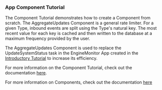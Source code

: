### App Component Tutorial
The Component Tutorial demonstrates how to create a Component from scratch. The AggregateUpdates Component is a general
rate limiter. For a given Type, inbound events are split using the Type's natural key. The most recent value for each key
is cached and then written to the database at a maximum frequency provided by the user.

The AggregateUpdates Component is used to replace the UpdateSystemStatus task in the EngineMonitor App created in the
[Introductory Tutorial](/docs/system/tutorials/tutorial/index.html) to increase its efficiency.

For more information on the Component Tutorial, check out the documentation [here](/docs/system/tutorials/components/index.html).

For more information on Components, check out the documentation [here](/docs/system/apps.md/index.html#components)
